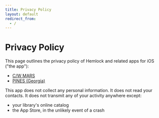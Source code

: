 ```yaml
---
title: Privacy Policy
layout: default
redirect_from:
  - /
---
```

# Privacy Policy

This page outlines the privacy policy of Hemlock and related apps for iOS ("the app"):
* [C/W MARS](https://itunes.apple.com/us/app/c-w-mars/id1434646418)
* [PINES (Georgia)](https://itunes.apple.com/us/app/pines-georgia/id1400443994)

This app does not collect any personal information.  It does not read your
contacts.  It does not transmit any of your activity anywhere except:

* your library's online catalog
* the App Store, in the unlikely event of a crash
